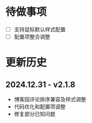 # 待做事项

- [ ] 支持鼠标默认样式配置
- [ ] 配置项整合调整

# 更新历史

## 2024.12.31 - v2.1.8
- 博客园评论排序兼容及样式调整
- 代码优化和配置项调整
- 修复部分已知问题